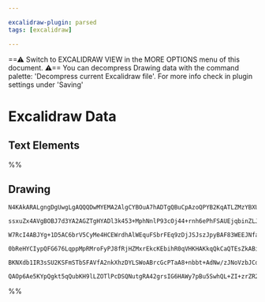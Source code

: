 ```yaml
---

excalidraw-plugin: parsed
tags: [excalidraw]

---
```

==⚠  Switch to EXCALIDRAW VIEW in the MORE OPTIONS menu of this document. ⚠== You can decompress Drawing data with the command palette: 'Decompress current Excalidraw file'. For more info check in plugin settings under 'Saving'


# Excalidraw Data

## Text Elements
%%
## Drawing
```compressed-json
N4KAkARALgngDgUwgLgAQQQDwMYEMA2AlgCYBOuA7hADTgQBuCpAzoQPYB2KqATLZMzYBXUtiRoIACyhQ4zZAHoFAc0JRJQgEYA6bGwC2CgF7N6hbEcK4OCtptbErHALRY8RMpWdx8Q1TdIEfARcZgRmBShcZQUebQBGeO0ABho6IIR9BA4oZm4AbXAwUDBSiBJuCABRABkAETgAKygABWZJAE0AdQAWIwA1Zh6YUgAJfuI00shYRErA7CiOZWCp

ssxuZx4AVgBOBJ7d3YA2AGZTgHYADl3k453+MphNnlP93cOj44+rnh6ePhFSAUEjqbinZLJR6QSQIQjKaTceK7bYJI67K7xY43HrbU7xQHTCDWFbiVBQoEQZhQUhsADWCAAwmx8GxSJUAMTxBDc7lrSCaXDYOnKWlCDjEZms9kSGnWZhwXCBHL8iAAM0I+HwAGVYKsJIIPKrqbSGV1QZJuISyib6QhdTB9ehDRVoRAxQiOOE8mh4m62IrsGpnr7I

W7RcI4ABJYg+1D5AC6brV5CyMe4HCEWrdhAlWEquFSbrFEq9zDjJSJszJpyBAF83WEEJNfacrlcev9Ers3YwWOwuGhTtbIH3WJwAHKcMRWvHnZI9N455h1DJQZvcNUEMJuzTCCVVYJZHJxzPZylCODEXDrluoeIXHrHHp3K6nHpXC7bN1EDh0jNZvgP5sMKG5oFu+BhEUdbgEmdC4HAcC6jeZKVtAsJZJURAIlAawMIQCAUAAQkKIolpKLJspyao

0bReHYCIypQFG676LqppMpRMroFyPJ8fRjHZMxrEkcKEbihR0qVHKHAKkqQkCaQTEsZkABimo6nqZJUiyrpFBADFKUJKlsTSdrmsQYJoNaBmCTkJnsXaDpOjpRqPLZRn2axABKwiet6SLuYZymsQA8oGwZImG+nBcZrGqZwUCqbg+iaiGqDfjFdnCWpiXaoQRhkjwFJlLFXmZAAKlgUAAILYYO6DBGquFBdlDlRKQtVKWwFCwrgd5nkBWWeTl+hV

BKNXdb1IR3sSU2KSFmSTbSFAVfA2nkXhzDYLSWoABrcGcPTaA8+nbbt+AdNw/zJNoVzbJCdzxMkpzbPE2zHO5RhsAY3CVqOBBCGS8TQa1I0mb5EllnG7r7pM7miiQ+WFVaJWQIjxC6ggcDcJlZQYwAsmwxAIONuCaMEd4QTu+kY1KVFoP9EBESys2kMogoABQ8A+1C8Lz/MXHzt3bAAlKq3kIMoWZKvMHO4NzEJ868UK8Er5LaGLECg8NTGOQy4V

QAOp6Ae5KYpQgkt5qQubKH9lLZOTlPcDSQNutgRA42grsIG6HAWy7pBu5SwhQL+ZI+zrZR2I0CCLMw2r+3ARMk2TFNgag1O+/pQpG4wFU/fg9tVutlRhMEiwDqqDHUgYa1zGgg3AaBVPbtnRIpgY2oZJXnCbm3P6hLVlf54XAFatB4ANnQGrBBWMF1kAA===
```
%%
